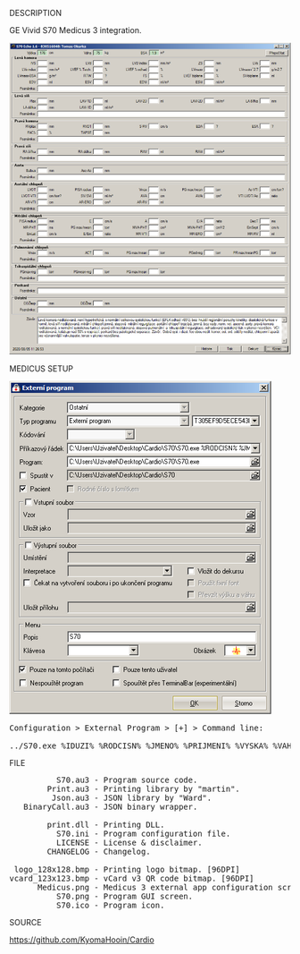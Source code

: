 
DESCRIPTION

GE Vivid S70 Medicus 3 integration.

![S70](https://github.com/KyomaHooin/Cardio/raw/master/S70/S70.png "screenshot")

MEDICUS SETUP

![Medicus](https://github.com/KyomaHooin/Cardio/raw/master/S70/Medicus.png "screenshot")
<pre>
Configuration > External Program > [+] > Command line:

../S70.exe %IDUZI% %RODCISN% %JMENO% %PRIJMENI% %VYSKA% %VAHA%
</pre>

FILE
<pre>
          S70.au3 - Program source code.
        Print.au3 - Printing library by "martin".
         Json.au3 - JSON library by "Ward".
   BinaryCall.au3 - JSON binary wrapper.

        print.dll - Printing DLL.
          S70.ini - Program configuration file.    
          LICENSE - License & disclaimer.
        CHANGELOG - Changelog.

 logo_128x128.bmp - Printing logo bitmap. [96DPI]
vcard_123x123.bmp - vCard v3 QR code bitmap. [96DPI]
      Medicus.png - Medicus 3 external app configuration screen.
          S70.png - Program GUI screen.
          S70.ico - Program icon.
</pre>
SOURCE

https://github.com/KyomaHooin/Cardio

